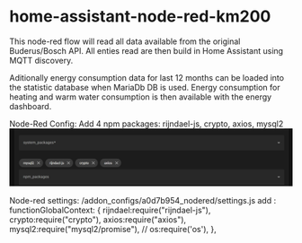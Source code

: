 # home-assistant-node-red-km200

This node-red flow will read all data available from the original Buderus/Bosch API.
All enties read are then build in Home Assistant using MQTT discovery.

Aditionally energy consumption data for last 12 months can be loaded into the statistic database when MariaDb DB is used.
Energy consumption for heating and warm water consumption is then available with the energy dashboard.


Node-Red Config: Add 4 npm packages: rijndael-js, crypto, axios, mysql2
![alt text](image.png)



Node-red settings:  /addon_configs/a0d7b954_nodered/settings.js
add :
  functionGlobalContext: {
    rijndael:require("rijndael-js"),
    crypto:require("crypto"),
    axios:require("axios"),
    mysql2:require("mysql2/promise"),
    // os:require('os'),
  },

